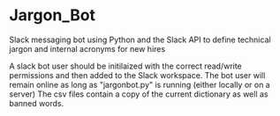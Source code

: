 # Jargon_Bot

Slack messaging bot using Python and the Slack API to define technical jargon and internal acronyms for new hires

A slack bot user should be initilaized with the correct read/write permissions and then added to the Slack workspace. The bot user will remain online as long as "jargonbot.py" is running (either locally or on a server) The csv files contain a copy of the current dictionary as well as banned words.
